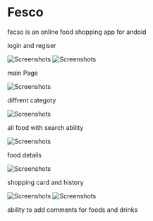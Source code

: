 # Fesco
fecso is an online food shopping app for andoid

login and regiser 

![Screenshots](login.png)
![Screenshots](register.png)

main Page

![Screenshots](main.png)

diffrent categoty

![Screenshots](category.png)

all food with search ability

![Screenshots](allFood.png)
  
food details

![Screenshots](foodDetail.png)

shopping card and history

![Screenshots](ShoppingCard.png)
![Screenshots](history.png)

ability to add comments for foods and drinks
